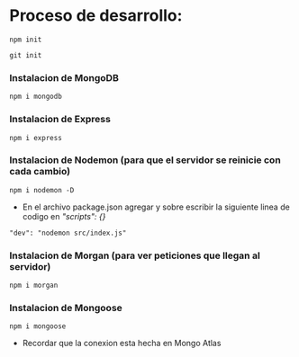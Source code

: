 # Proceso de desarrollo:

    npm init

    git init

### Instalacion de MongoDB

    npm i mongodb

### Instalacion de Express

    npm i express

### Instalacion de Nodemon (para que el servidor se reinicie con cada cambio)

    npm i nodemon -D

-   En el archivo package.json agregar y sobre escribir la siguiente linea de codigo en *"scripts": {}*

``
"dev": "nodemon src/index.js"
``

### Instalacion de Morgan (para ver peticiones que llegan al servidor)

    npm i morgan

### Instalacion de Mongoose

    npm i mongoose

-   Recordar que la conexion esta hecha en Mongo Atlas